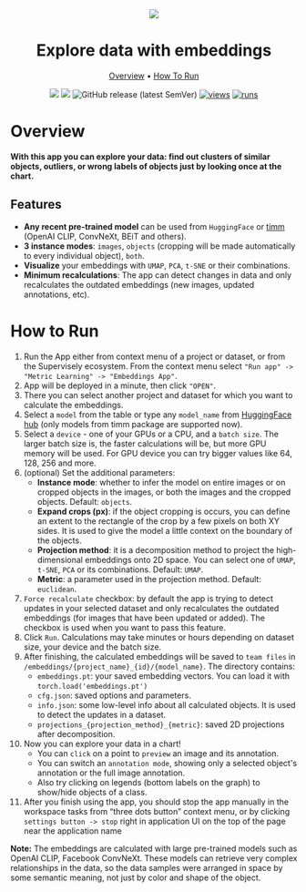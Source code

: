 <div align="center" markdown>
<img src="https://user-images.githubusercontent.com/115161827/211832844-522b444d-4534-4b5e-bf12-14c7e7d3aeec.png"/>  

# Explore data with embeddings

<p align="center">
  <a href="#Overview">Overview</a> •
  <a href="#How-To-Run">How To Run</a> 
</p>

[![](https://img.shields.io/badge/supervisely-ecosystem-brightgreen)](https://ecosystem.supervise.ly/apps/supervisely-ecosystem/embeddings-app)
[![](https://img.shields.io/badge/slack-chat-green.svg?logo=slack)](https://supervise.ly/slack)
![GitHub release (latest SemVer)](https://img.shields.io/github/v/release/supervisely-ecosystem/embeddings-app)
[![views](https://app.supervise.ly/img/badges/views/supervisely-ecosystem/embeddings-app)](https://supervise.ly)
[![runs](https://app.supervise.ly/img/badges/runs/supervisely-ecosystem/embeddings-app)](https://supervise.ly)


</div>

# Overview

**With this app you can explore your data: find out clusters of similar objects, outliers, or wrong labels of objects just by looking once at the chart.**


## Features
- **Any recent pre-trained model** can be used from `HuggingFace` or [timm](https://huggingface.co/docs/timm/index) (OpenAI CLIP, ConvNeXt, BEiT and others).
- **3 instance modes**: `images`, `objects` (cropping will be made automatically to every individual object), `both`.
- **Visualize** your embeddings with `UMAP`, `PCA`, `t-SNE` or their combinations.
- **Minimum recalculations**: The app can detect changes in data and only recalculates the outdated embeddings (new images, updated annotations, etc).


# How to Run

1. Run the App either from context menu of a project or dataset, or from the Supervisely ecosystem. From the context menu select `"Run app" -> "Metric Learning" -> "Embeddings App"`.
2. App will be deployed in a minute, then click `"OPEN"`.
3. There you can select another project and dataset for which you want to calculate the embeddings.
4. Select a `model` from the table or type any `model_name` from [HuggingFace hub](https://huggingface.co/models?sort=downloads&search=timm%2F) (only models from timm package are supported now).
5. Select a `device` - one of your GPUs or a CPU, and a `batch size`. The larger batch size is, the faster calculations will be, but more GPU memory will be used. For GPU device you can try bigger values like 64, 128, 256 and more.
6. (optional) Set the additional parameters:
    - **Instance mode**: whether to infer the model on entire images or on cropped objects in the images, or both the images and the cropped objects. Default: `objects`.
    - **Expand crops (px)**: if the object cropping is occurs, you can define an extent to the rectangle of the crop by a few pixels on both XY sides. It is used to give the model a little context on the boundary of the objects.
    - **Projection method**: it is a decomposition method to project the high-dimensional embeddings onto 2D space. You can select one of `UMAP`, `t-SNE`, `PCA` or its combinations. Default: `UMAP`.
    - **Metric**: a parameter used in the projection method. Default: `euclidean`.
7. `Force recalculate` checkbox: by default the app is trying to detect updates in your selected dataset and only recalculates the outdated embeddings (for images that have been updated or added). The checkbox is used when you want to pass this feature.
8. Click `Run`. Calculations may take minutes or hours depending on dataset size, your device and the batch size.
9. After finishing, the calculated embeddings will be saved to `team files` in `/embeddings/{project_name}_{id}/{model_name}`.
    The directory contains:
    - `embeddings.pt`: your saved embedding vectors. You can load it with `torch.load('embeddings.pt')`
    - `cfg.json`: saved options and parameters.
    - `info.json`: some low-level info about all calculated objects. It is used to detect the updates in a dataset.
    - `projections_{projection_method}_{metric}`: saved 2D projections after decomposition.
10. Now you can explore your data in a chart!
    - You can `click` on a point to `preview` an image and its annotation.
    - You can switch an `annotation mode`, showing only a selected object's annotation or the full image annotation.
    - Also try clicking on legends (bottom labels on the graph) to show/hide objects of a class.
11. After you finish using the app, you should stop the app manually in the workspace tasks from “three dots button” context menu, or by clicking `settings button -> stop`  right in application UI on the top of the page near the application name


**Note:**
The embeddings are calculated with large pre-trained models such as OpenAI CLIP, Facebook ConvNeXt.
These models can retrieve very complex relationships in the data, so the data samples were arranged in space by some semantic meaning, not just by color and shape of the object.
